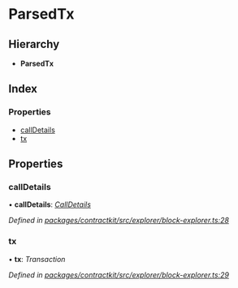# ParsedTx

## Hierarchy

* **ParsedTx**

## Index

### Properties

* [callDetails]()
* [tx]()

## Properties

### callDetails

• **callDetails**: [_CallDetails_]()

_Defined in_ [_packages/contractkit/src/explorer/block-explorer.ts:28_](https://github.com/celo-org/celo-monorepo/blob/master/packages/contractkit/src/explorer/block-explorer.ts#L28)

### tx

• **tx**: _Transaction_

_Defined in_ [_packages/contractkit/src/explorer/block-explorer.ts:29_](https://github.com/celo-org/celo-monorepo/blob/master/packages/contractkit/src/explorer/block-explorer.ts#L29)

